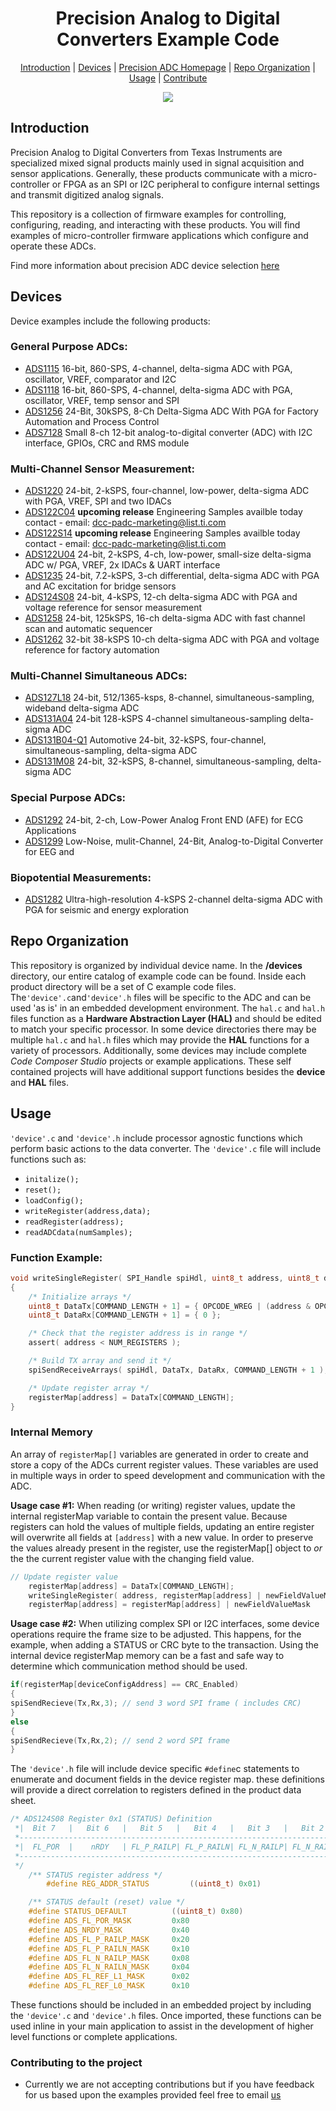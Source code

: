 <div align="center">

# Precision Analog to Digital Converters Example Code

[Introduction](#introduction) | [Devices](#devices) | [Precision ADC Homepage](https://www.ti.com/precisionadc) | [Repo Organization](#repo-organization) | [Usage](#usage) | [Contribute](#contributing-to-the-project) 


<img src="https://github.com/TexasInstruments/precision-adc-examples/blob/main/docs/media/ADC.jpg"><br/>

</div>

## Introduction

Precision Analog to Digital Converters from Texas Instruments are specialized mixed signal products mainly used in signal acquisition and sensor applications.  Generally, these products communicate with a micro-controller or FPGA as an SPI or I2C peripheral to configure internal settings and transmit digitized analog signals.  

This repository is a collection of firmware examples for controlling, configuring, reading, and interacting with these products.  You will find examples of micro-controller firmware applications which configure and operate these ADCs.

Find more information about precision ADC device selection [here](https://content.ti.com/ls/9f37f889-9ac5-4ed2-8f85-d28a7d7c0631/N7KG5rNwX6Uaws6h)

## Devices

Device examples include the following products:

### General Purpose ADCs:
- [ADS1115](https://www.ti.com/product/ADS1115) 16-bit, 860-SPS, 4-channel, delta-sigma ADC with PGA, oscillator, VREF, comparator and I2C
- [ADS1118](https://www.ti.com/product/ADS1118) 16-bit, 860-SPS, 4-channel, delta-sigma ADC with PGA, oscillator, VREF, temp sensor and SPI
- [ADS1256](https://www.ti.com/product/ADS1256) 24-Bit, 30kSPS, 8-Ch Delta-Sigma ADC With PGA for Factory Automation and Process Control
- [ADS7128](https://www.ti.com/product/ADS7128) Small 8-ch 12-bit analog-to-digital converter (ADC) with I2C interface, GPIOs, CRC and RMS module
### Multi-Channel Sensor Measurement:
- [ADS1220](https://www.ti.com/product/ADS1220) 24-bit, 2-kSPS, four-channel, low-power, delta-sigma ADC with PGA, VREF, SPI and two IDACs
- [ADS122C04](https://www.ti.com/product/ADS122C04) **upcoming release** Engineering Samples availble today contact - email: dcc-padc-marketing@list.ti.com
- [ADS122S14](https://www.ti.com/product/ADS122S14)	**upcoming release** Engineering Samples availble today contact - email: dcc-padc-marketing@list.ti.com
- [ADS122U04](https://www.ti.com/product/ADS122U04) 24-bit, 2-kSPS, 4-ch, low-power, small-size delta-sigma ADC w/ PGA, VREF, 2x IDACs & UART interface
- [ADS1235](https://www.ti.com/product/ADS1235) 24-bit, 7.2-kSPS, 3-ch differential, delta-sigma ADC with PGA and AC excitation for bridge sensors
- [ADS124S08](https://www.ti.com/product/ADS124S08) 24-bit, 4-kSPS, 12-ch delta-sigma ADC with PGA and voltage reference for sensor measurement
- [ADS1258](https://www.ti.com/product/ADS1258) 24-bit, 125kSPS, 16-ch delta-sigma ADC with fast channel scan and automatic sequencer
- [ADS1262](https://www.ti.com/product/ADS1262) 32-bit 38-kSPS 10-ch delta-sigma ADC with PGA and voltage reference for factory automation
### Multi-Channel Simultaneous ADCs:
- [ADS127L18](https://www.ti.com/product/ADS127L18) 24-bit, 512/1365-ksps, 8-channel, simultaneous-sampling, wideband delta-sigma ADC
- [ADS131A04](https://www.ti.com/product/ADS131A04) 24-bit 128-kSPS 4-channel simultaneous-sampling delta-sigma ADC
- [ADS131B04-Q1](https://www.ti.com/product/ADS131B04-Q1) Automotive 24-bit, 32-kSPS, four-channel, simultaneous-sampling, delta-sigma ADC
- [ADS131M08](https://www.ti.com/product/ADS131M08) 24-bit, 32-kSPS, 8-channel, simultaneous-sampling, delta-sigma ADC

### Special Purpose ADCs:
- [ADS1292](https://www.ti.com/product/ADS1292) 24-bit, 2-ch, Low-Power Analog Front END (AFE) for ECG Applications
- [ADS1299](https://www.ti.com/product/ADS1299)  Low-Noise, mulit-Channel, 24-Bit, Analog-to-Digital Converter for EEG and
### Biopotential Measurements:
- [ADS1282](https://www.ti.com/product/ADS1282) Ultra-high-resolution 4-kSPS 2-channel delta-sigma ADC with PGA for seismic and energy exploration	

## Repo Organization
This repository is organized by individual device name.  In the **/devices** directory, our entire catalog of example code can be found.  Inside each product directory will be a set of C example code files.  The`'device'.c`and`'device'.h` files will be specific to the ADC and can be used 'as is' in an embedded development environment.  The `hal.c` and `hal.h` files function as a **Hardware Abstraction Layer (HAL)** and should be edited to match your specific processor.  In some device directories there may be multiple `hal.c` and `hal.h` files which may provide the **HAL** functions for a variety of processors.  Additionally, some devices may include complete *Code Composer Studio* projects or example applications.  These self contained projects will have additional support functions besides the **device** and **HAL** files.  
## Usage
  `'device'.c` and `'device'.h` include processor agnostic functions which perform basic actions to the data converter.  The `'device'.c` file will include functions such as:
- `initalize();`
- `reset();`
- `loadConfig();`
- `writeRegister(address,data);`
- `readRegister(address);`
- `readADCdata(numSamples);`

### Function Example:
```c
void writeSingleRegister( SPI_Handle spiHdl, uint8_t address, uint8_t data )
{
    /* Initialize arrays */
    uint8_t DataTx[COMMAND_LENGTH + 1] = { OPCODE_WREG | (address & OPCODE_RWREG_MASK), 0, data};
    uint8_t DataRx[COMMAND_LENGTH + 1] = { 0 };

    /* Check that the register address is in range */
    assert( address < NUM_REGISTERS );

    /* Build TX array and send it */
    spiSendReceiveArrays( spiHdl, DataTx, DataRx, COMMAND_LENGTH + 1 );

    /* Update register array */
    registerMap[address] = DataTx[COMMAND_LENGTH];
}
```
### Internal Memory
An array of `registerMap[]` variables are generated in order to create and store a copy of the ADCs current register values.  These variables are used in multiple ways in order to speed development and communication with the ADC.  

**Usage case #1:** When reading (or writing) register values, update the internal registerMap variable to contain the present value.  Because registers can hold the values of multiple fields, updating an entire register will overwrite all fields at `[address]` with a new value.  In order to preserve the values already present in the register, use the registerMap[] object to *or* the the current register value with the changing field value. 
```c
// Update register value  
    registerMap[address] = DataTx[COMMAND_LENGTH];
    writeSingleRegister( address, registerMap[address] | newFieldValueMask);
    registerMap[address] = registerMap[address] | newFieldValueMask
```
**Usage case #2:**
When utilizing complex SPI or I2C interfaces, some device operations require the frame size to be adjusted. This happens, for the example, when adding a STATUS or CRC byte to the transaction.  Using the internal device registerMap memory can be a fast and safe way to determine which communication method should be used. 
```c
if(registerMap[deviceConfigAddress] == CRC_Enabled)
{
spiSendRecieve(Tx,Rx,3); // send 3 word SPI frame ( includes CRC)
}
else
{
spiSendRecieve(Tx,Rx,2); // send 2 word SPI frame
}
```
The `'device'.h` file will include device specific `#define`c statements to enumerate and document fields in the device register map.  these definitions will provide a direct correlation to registers defined in the product data sheet. 
```c
/* ADS124S08 Register 0x1 (STATUS) Definition
 *|  Bit 7   |   Bit 6   |   Bit 5   |   Bit 4   |   Bit 3   |   Bit 2   |   Bit 1   |   Bit 0   |
 *------------------------------------------------------------------------------------------------
 *|  FL_POR  |    nRDY   | FL_P_RAILP| FL_P_RAILN| FL_N_RAILP| FL_N_RAILN| FL_REF_L1 | FL_REF_L0 |
 *------------------------------------------------------------------------------------------------
 */
    /** STATUS register address */
        #define REG_ADDR_STATUS         ((uint8_t) 0x01)

    /** STATUS default (reset) value */
	#define STATUS_DEFAULT          ((uint8_t) 0x80)
	#define ADS_FL_POR_MASK			0x80
	#define ADS_NRDY_MASK			0x40
	#define ADS_FL_P_RAILP_MASK		0x20
	#define ADS_FL_P_RAILN_MASK		0x10
	#define ADS_FL_N_RAILP_MASK		0x08
	#define ADS_FL_N_RAILN_MASK		0x04
	#define ADS_FL_REF_L1_MASK		0x02
	#define ADS_FL_REF_L0_MASK		0x10

```

These functions should be included in an embedded project by including the `'device'.c` and `'device'.h` files.  Once imported, these functions can be used inline in your main application to assist in the development of higher level functions or complete applications.
 
### Contributing to the project
- Currently we are not accepting contributions but if you have feedback for us based upon the examples provided feel free to email [us](mailto:precision-adc-examples-github@list.ti.com)

